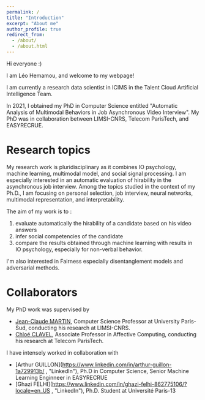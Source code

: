 ```yaml
---
permalink: /
title: "Introduction"
excerpt: "About me"
author_profile: true
redirect_from: 
  - /about/
  - /about.html
---
```



Hi everyone :)


I am Léo Hemamou, and welcome to my webpage!


I am currently a research data scientist in ICIMS in the Talent Cloud Artificial Intelligence Team.

In 2021, I obtained my PhD in Computer Science entitled "Automatic Analysis of Multimodal Behaviors in Job Asynchronous Video Interview". My PhD was in collaboration between LIMSI-CNRS, Telecom ParisTech, and EASYRECRUE.


Research topics
======
My research work is pluridisciplinary as it combines IO psychology, machine learning, multimodal model, and social signal processing. I am especially interested in an automatic evaluation of hirability in the asynchronous job interview. Among the topics studied in the context of my Ph.D., I am focusing on personal selection, job interview, neural networks, multimodal representation, and interpretability.


The aim of my work is to :
1. evaluate automatically the hirability of a candidate based on his video answers 
2. infer social competencies of the candidate 
3. compare the results obtained through machine learning with results in IO psychology, especially for non-verbal behavior.

I'm also interested in Fairness especially disentanglement models and adversarial methods.

Collaborators
======
My PhD work was supervised by 
  * [Jean-Claude MARTIN](https://perso.limsi.fr/wiki/doku.php/martin/accueil "Pages Personnelle"), Computer Science Professor at University Paris-Sud, conducting his research at LIMSI-CNRS.
  * [Chloé CLAVEL](https://clavel.wp.imt.fr/ "Pages Personnelle"), Associate Professor in Affective Computing, conducting his research at Telecom ParisTech.

  
I have intensely worked in collaboration with
* [Arthur GUILLON](https://www.linkedin.com/in/arthur-guillon-1a729913b/ , "LinkedIn"), Ph.D in Computer Science, Senior Machine Learning Enginneer in EASYRECRUE
* [Ghazi FELHI](https://www.linkedin.com/in/ghazi-felhi-862775106/?locale=en_US , "LinkedIn"), Ph.D. Student at Université Paris-13
